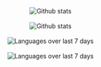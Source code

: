 <div align='center'>
    <img src='https://github-readme-stats.vercel.app/api?username=6stprod&show_icons=true&theme=tokyonight&count_private=true&hide_border=true&cache_seconds=1801' alt='Github stats' align='center' />
</div>
<br />

<div align='center'>
    <img src='https://github-readme-streak-stats.herokuapp.com/?user=6stprod&theme=tokyonight&hide_border=true&cache_seconds=1801' alt='Github stats' align='center' />
</div>
<br />

<div align='center'>
    <img src='https://github-readme-stats.vercel.app/api/wakatime?username=6stprod&theme=tokyonight&hide_border=true' alt='Languages over last 7 days ' align='center' /> 
</div>
<br />
<div align='center'>
    <img src='https://github-readme-stats.vercel.app/api/top-langs/?username=6stprod&langs_count=7&theme=tokyonight&hide_border=true&cache_seconds=1801' alt='Languages over last 7 days ' align='center' />
</div>
